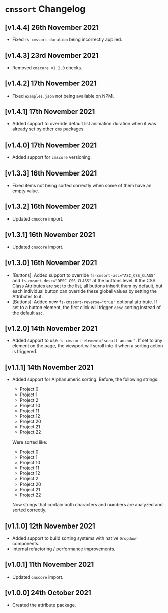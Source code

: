 # `cmssort` Changelog

## [v1.4.4] 26th November 2021

- Fixed `fs-cmssort-duration` being incorrectly applied.

## [v1.4.3] 23rd November 2021

- Removed `cmscore v1.2.0` checks.

## [v1.4.2] 17th November 2021

- Fixed `examples.json` not being available on NPM.

## [v1.4.1] 17th November 2021

- Added support to override default list animation duration when it was already set by other `cms` packages.

## [v1.4.0] 17th November 2021

- Added support for `cmscore` versioning.

## [v1.3.3] 16th November 2021

- Fixed items not being sorted correctly when some of them have an empty value.

## [v1.3.2] 16th November 2021

- Updated `cmscore` import.

## [v1.3.1] 16th November 2021

- Updated `cmscore` import.

## [v1.3.0] 16th November 2021

- [Buttons]: Added support to override `fs-cmsort-asc="ASC_CSS_CLASS"` and `fs-cmsort-desc="DESC_CSS_CLASS"` at the buttons level.
  If the CSS Class Attributes are set to the list, all buttons inherit them by default, but each individual button can override these global values by setting the Attributes to it.
- [Buttons]: Added new `fs-cmssort-reverse="true"` optional attribute. If set to a button element, the first click will trigger `desc` sorting instead of the default `asc`.

## [v1.2.0] 14th November 2021

- Added support to use `fs-cmssort-element="scroll-anchor"`.
  If set to any element on the page, the viewport will scroll into it when a sorting action is triggered.

## [v1.1.1] 14th November 2021

- Added support for Alphanumeric sorting. Before, the following strings:

  - Project 0
  - Project 1
  - Project 2
  - Project 10
  - Project 11
  - Project 12
  - Project 20
  - Project 21
  - Project 22

  Were sorted like:

  - Project 0
  - Project 1
  - Project 10
  - Project 11
  - Project 12
  - Project 2
  - Project 20
  - Project 21
  - Project 22

  Now strings that contain both characters and numbers are analyzed and sorted correctly.

## [v1.1.0] 12th November 2021

- Added support to build sorting systems with native `Dropdown` components.
- Internal refactoring / performance improvements.

## [v1.0.1] 11th November 2021

- Updated `cmscore` import.

## [v1.0.0] 24th October 2021

- Created the attribute package.
